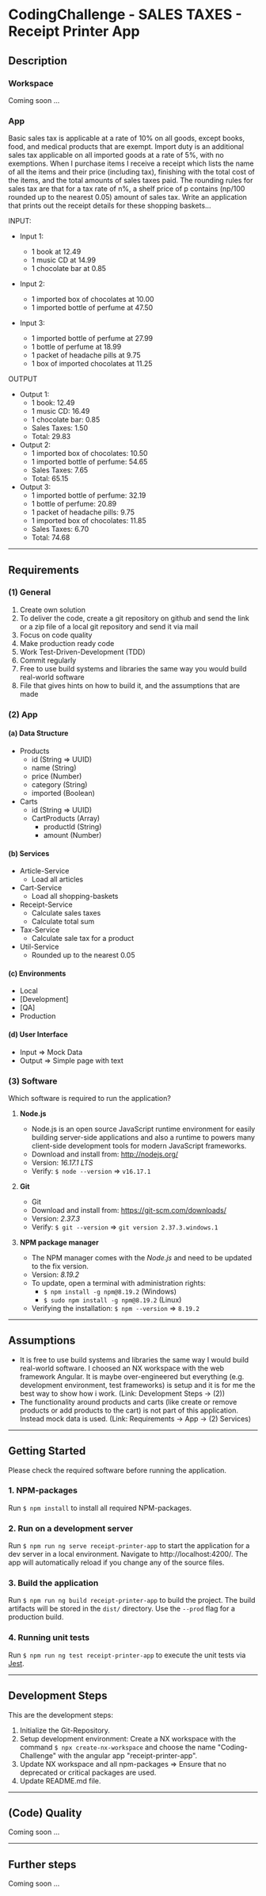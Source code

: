 # CodingChallenge - SALES TAXES - Receipt Printer App

## Description

### Workspace
Coming soon ...

### App
Basic sales tax is applicable at a rate of 10% on all goods, except books, food, and medical
products that are exempt. Import duty is an additional sales tax
applicable on all imported goods at a rate of 5%, with no exemptions. When I purchase items
I receive a receipt which lists the name of all the items and their price (including tax),
finishing with the total cost of the items,
and the total amounts of sales taxes paid. The rounding rules for sales tax are that for a tax
rate of n%, a shelf price of p contains (np/100 rounded up to the nearest 0.05) amount of
sales tax. Write an application that prints out the receipt details for these shopping baskets…

INPUT:  
- Input 1:
  - 1 book at 12.49
  - 1 music CD at 14.99
  - 1 chocolate bar at 0.85

- Input 2:
  - 1 imported box of chocolates at 10.00
  - 1 imported bottle of perfume at 47.50

- Input 3:
  - 1 imported bottle of perfume at 27.99
  - 1 bottle of perfume at 18.99
  - 1 packet of headache pills at 9.75
  - 1 box of imported chocolates at 11.25

OUTPUT
- Output 1:
  - 1 book: 12.49
  - 1 music CD: 16.49
  - 1 chocolate bar: 0.85
  - Sales Taxes: 1.50
  - Total: 29.83
- Output 2:
  - 1 imported box of chocolates: 10.50
  - 1 imported bottle of perfume: 54.65
  - Sales Taxes: 7.65
  - Total: 65.15
- Output 3:
  - 1 imported bottle of perfume: 32.19
  - 1 bottle of perfume: 20.89
  - 1 packet of headache pills: 9.75
  - 1 imported box of chocolates: 11.85
  - Sales Taxes: 6.70
  - Total: 74.68

---

## Requirements

### (1) General
1. Create own solution
2. To deliver the code, create a git repository on github and send the link or a zip file of a
local git repository and send it via mail
3. Focus on code quality
4. Make production ready code
5. Work Test-Driven-Development (TDD)
6. Commit regularly
7. Free to use build systems and libraries the same way you would build real-world software
8. File that gives hints on how to build it, and the assumptions that are made

### (2) App
#### (a) Data Structure
- Products
  - id (String => UUID)
  - name (String)
  - price (Number)
  - category (String)
  - imported (Boolean)
- Carts
  - id (String => UUID)
  - CartProducts (Array)
    - productId (String)
    - amount (Number)

#### (b) Services
- Article-Service
  - Load all articles
- Cart-Service
  - Load all shopping-baskets
- Receipt-Service
  - Calculate sales taxes
  - Calculate total sum
- Tax-Service
  - Calculate sale tax for a product
- Util-Service
  - Rounded up to the nearest 0.05

#### (c) Environments
- Local
- [Development]
- [QA]
- Production

#### (d) User Interface 
- Input => Mock Data
- Output => Simple page with text


### (3) Software
Which software is required to run the application?

1. **Node.js**
    - Node.js is an open source JavaScript runtime environment for easily building server-side applications and also a runtime to powers many client-side development tools for modern JavaScript frameworks.
    - Download and install from: <http://nodejs.org/>
    - Version: *16.17.1 LTS*
    - Verify: `$ node --version` => `v16.17.1`

2. **Git**
    - Git 
    - Download and install from: <https://git-scm.com/downloads/>
    - Version: *2.37.3*
    - Verify: `$ git --version` => `git version 2.37.3.windows.1`

3. **NPM package manager**
    - The NPM manager comes with the *Node.js* and need to be updated to the fix version.
    - Version: *8.19.2*
    - To update, open a terminal with administration rights:
      - `$ npm install -g npm@8.19.2` (Windows)
      - `$ sudo npm install -g npm@8.19.2` (Linux)
    - Verifying the installation: `$ npm --version` => `8.19.2`

---

## Assumptions
- It is free to use build systems and libraries the same way I would build real-world software. I choosed an NX workspace with the web framework Angular. It is maybe over-engineered but everything (e.g. development environment, test frameworks) is setup and it is for me the best way to show how i work. (Link: Development Steps -> (2))
- The functionality around products and carts (like create or remove products or add products to the cart) is not part of this application. Instead mock data is used. (Link: Requirements -> App -> (2) Services)

---

## Getting Started

Please check the required software before running the application.
  
### 1. NPM-packages
Run `$ npm install` to install all required NPM-packages.

### 2. Run on a development server
Run `$ npm run ng serve receipt-printer-app` to start the application for a dev server in a local environment. Navigate to http://localhost:4200/. The app will automatically reload if you change any of the source files.

### 3. Build the application

Run `$ npm run ng build receipt-printer-app` to build the project. The build artifacts will be stored in the `dist/` directory. Use the `--prod` flag for a production build.

### 4. Running unit tests

Run `$ npm run ng test receipt-printer-app` to execute the unit tests via [Jest](https://jestjs.io).

---

## Development Steps
This are the development steps:
1. Initialize the Git-Repository.
2. Setup development environment: Create a NX workspace with the command `$ npx create-nx-workspace` and choose the name "Coding-Challenge" with the angular app "receipt-printer-app".
3. Update NX workspace and all npm-packages => Ensure that no deprecated or critical packages are used.
4. Update README.md file.

---

## (Code) Quality
Coming soon ...

--- 

## Further steps
Coming soon ...
